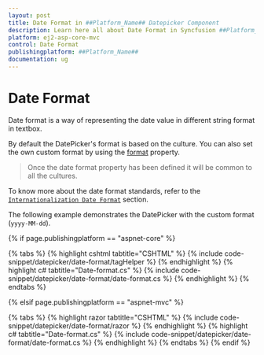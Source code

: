 ```yaml
---
layout: post
title: Date Format in ##Platform_Name## Datepicker Component
description: Learn here all about Date Format in Syncfusion ##Platform_Name## Datepicker component of Syncfusion Essential JS 2 and more.
platform: ej2-asp-core-mvc
control: Date Format
publishingplatform: ##Platform_Name##
documentation: ug
---
```



# Date Format

Date format is a way of representing the date value in different string format in textbox.

By default the DatePicker's format is based on the culture. You can also set the own custom format by using the [format](https://help.syncfusion.com/cr/aspnetcore-js2/Syncfusion.EJ2.Calendars.DatePicker.html#Syncfusion_EJ2_Calendars_DatePicker_Format) property.

> Once the date format property has been defined it will be common to all the cultures.

To know more about the date format standards, refer to the [`Internationalization Date Format`](../common/internationalization/) section.

The following example demonstrates the DatePicker with the custom format (`yyyy-MM-dd`).

{% if page.publishingplatform == "aspnet-core" %}

{% tabs %}
{% highlight cshtml tabtitle="CSHTML" %}
{% include code-snippet/datepicker/date-format/tagHelper %}
{% endhighlight %}
{% highlight c# tabtitle="Date-format.cs" %}
{% include code-snippet/datepicker/date-format/date-format.cs %}
{% endhighlight %}
{% endtabs %}

{% elsif page.publishingplatform == "aspnet-mvc" %}

{% tabs %}
{% highlight razor tabtitle="CSHTML" %}
{% include code-snippet/datepicker/date-format/razor %}
{% endhighlight %}
{% highlight c# tabtitle="Date-format.cs" %}
{% include code-snippet/datepicker/date-format/date-format.cs %}
{% endhighlight %}
{% endtabs %}
{% endif %}

